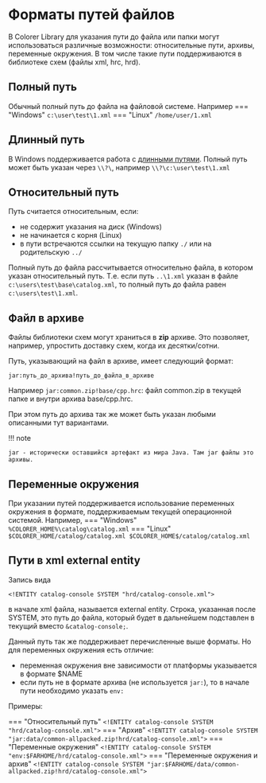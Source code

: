 # Форматы путей файлов

В Colorer Library для указания пути до файла или папки могут использоваться различные возможности: относительные пути, архивы, переменные окружения. В том числе такие пути поддерживаются в библиотеке схем (файлы xml, hrc, hrd).

## Полный путь
   
Обычный полный путь до файла на файловой системе. Например
=== "Windows"
    ```
    c:\user\test\1.xml
    ```
=== "Linux"
    ```
    /home/user/1.xml
    ```
    
## Длинный путь
   
В Windows поддерживается работа с [длинными путями](https://learn.microsoft.com/en-us/windows/win32/fileio/maximum-file-path-limitation?tabs=registry). Полный путь может быть указан через `\\?\`, например `\\?\c:\user\test\1.xml`

## Относительный путь

Путь считается относительным, если:

* не содержит указания на диск (Windows)
* не начинается с корня (Linux)
* в пути встречаются ссылки на текущую папку `./` или на родительскую `../`

Полный путь до файла рассчитывается относительно файла, в котором указан относительный путь. Т.е. если путь `..\1.xml` указан в файле `c:\users\test\base\catalog.xml`, то полный путь до файла равен `c:\users\test\1.xml`.

## Файл в архиве
   
Файлы библиотеки схем могут храниться в **zip** архиве. Это позволяет, например, упростить доставку схем, когда их десятки/сотни.

Путь, указывающий на файл в архиве, имеет следующий формат:

```
jar:путь_до_архива!путь_до_файла_в_архиве
```

Например `jar:common.zip!base/cpp.hrc`: файл common.zip в текущей папке и внутри архива base/cpp.hrc.

При этом путь до архива так же может быть указан любыми описанными тут вариантами.

!!! note

    jar - исторически оставшийся артефакт из мира Java. Там jar файлы это архивы.


## Переменные окружения

При указании путей поддерживается использование переменных окружения в формате, поддерживаемым текущей операционной системой. Например,
=== "Windows"
    ```
    %COLORER_HOME%\catalog\catalog.xml
    ```
=== "Linux"
    ```
    $COLORER_HOME/catalog/catalog.xml
    $COLORER_HOME$/catalog/catalog.xml
    ```

## Пути в xml external entity

Запись вида
```
<!ENTITY catalog-console SYSTEM "hrd/catalog-console.xml">
```
в начале xml файла, называется external entity. Строка, указанная после SYSTEM, это путь до файла, который будет в дальнейшем подставлен в текущий вместо `&catalog-console;`.

Данный путь так же поддерживает перечисленные выше форматы. Но для переменных окружения есть отличие:

* переменная окружения вне зависимости от платформы указывается в формате $NAME
* если путь не в формате архива (не используется `jar:`), то в начале пути необходимо указать `env:`

Примеры:

=== "Относительный путь"
    ```
    <!ENTITY catalog-console SYSTEM "hrd/catalog-console.xml">
    ```
=== "Архив"
    ```
    <!ENTITY catalog-console SYSTEM "jar:data/common-allpacked.zip!hrd/catalog-console.xml">
    ```
=== "Переменные окружения"
    ```
    <!ENTITY catalog-console SYSTEM "env:$FARHOME/hrd/catalog-console.xml">
    ```
=== "Переменные окружения и архив"
    ```
    <!ENTITY catalog-console SYSTEM "jar:$FARHOME/data/common-allpacked.zip!hrd/catalog-console.xml">
    ```

